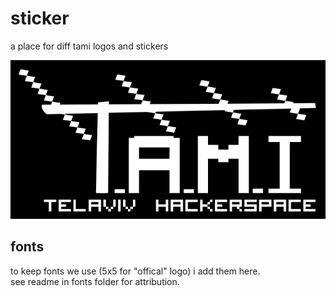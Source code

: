 # sticker
 a place for diff tami logos and stickers  
 
 ![](tami_sticker.png)

## fonts
to keep fonts we use (5x5 for "offical" logo) i add them here.  
see readme in fonts folder for attribution.  
